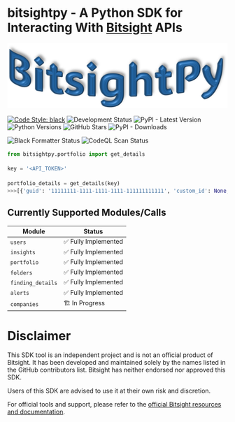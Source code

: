 # bitsightpy - A Python SDK for Interacting With [Bitsight](https://bitsight.com) APIs

![Logo](https://raw.githubusercontent.com/0x41424142/bitsightpy/main/imgs/logo.png)

[![Code Style: black](https://img.shields.io/badge/code%20style-black-000000.svg?style=for-the-badge)](https://github.com/psf/black) ![Development Status](https://img.shields.io/badge/in%20development-8A2BE2?style=for-the-badge)  ![PyPI - Latest Version](https://img.shields.io/pypi/v/bitsightpy?style=for-the-badge&logo=pypi&logoColor=yellow) ![Python Versions](https://img.shields.io/pypi/pyversions/bitsightpy?style=for-the-badge&logo=python&logoColor=yellow) ![GitHub Stars](https://img.shields.io/github/stars/0x41424142/bitsightpy?style=for-the-badge) ![PyPI - Downloads](https://img.shields.io/pypi/dm/bitsightpy?style=for-the-badge&logo=pypi&logoColor=yellow)

![Black Formatter Status](https://github.com/0x41424142/bitsightpy/actions/workflows/black.yml/badge.svg?event=push) ![CodeQL Scan Status](https://github.com/0x41424142/bitsightpy/actions/workflows/codeql.yml/badge.svg?branch=main)

```py
from bitsightpy.portfolio import get_details

key = '<API_TOKEN>'

portfolio_details = get_details(key)
>>>[{'guid': '11111111-1111-1111-1111-111111111111', 'custom_id': None, 'name': 'Some Company', 'shortname': 'Some Company', 'network_size_v4': 50, 'rating': 750, 'rating_date': '2024-08-01', 'added_date': '2024-07-01', 'industry': {'name': 'Technology', 'slug': 'technology'}, ...}, ...]
```

## Currently Supported Modules/Calls

| Module | Status |
| -- | -- |
| ```users``` | ✅ Fully Implemented |
| ```insights``` | ✅ Fully Implemented |
| ```portfolio``` | ✅ Fully Implemented |
| ```folders``` | ✅ Fully Implemented |
| ```finding_details``` | ✅ Fully Implemented |
| ```alerts``` | ✅ Fully Implemented |
| ```companies``` | 🏗️ In Progress |


# Disclaimer

This SDK tool is an independent project and is not an official product of Bitsight. It has been developed and maintained solely by the names listed in the GitHub contributors list. Bitsight has neither endorsed nor approved this SDK.

Users of this SDK are advised to use it at their own risk and discretion.

For official tools and support, please refer to the [official Bitsight resources and documentation](https://help.bitsighttech.com/hc/en-us).
